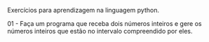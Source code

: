Exercícios para aprendizagem na linguagem python. 

01 - Faça um programa que receba dois números inteiros e gere os números inteiros que estão no intervalo compreendido por eles.